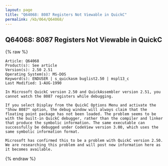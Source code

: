 ```yaml
---
layout: page
title: "Q64068: 8087 Registers Not Viewable in QuickC"
permalink: /kb/064/Q64068/
---
```


## Q64068: 8087 Registers Not Viewable in QuickC

{% raw %}

	Article: Q64068
	Product(s): See article
	Version(s): 2.50 2.51
	Operating System(s): MS-DOS
	Keyword(s): ENDUSER | s_quickasm buglist2.50 | mspl13_c
	Last Modified: 1-AUG-1990
	
	In Microsoft QuickC version 2.50 and QuickAssembler version 2.51, you
	cannot watch the 8087 registers while debugging.
	
	If you select Display from the QuickC Options Menu and activate the
	"Show 8087" option, the debug window will always claim that the
	floating point package has not been loaded. The problem seems to be
	with the built-in QuickC debugger, rather than the compiler and linker
	that produce the symbolic information. The same executable can
	successfully be debugged under CodeView version 3.00, which uses the
	same symbolic information format.
	
	Microsoft has confirmed this to be a problem with QuickC version 2.50.
	We are researching this problem and will post new information here as
	it becomes available.

{% endraw %}
